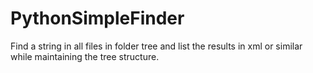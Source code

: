 # PythonSimpleFinder
Find a string in all files in folder tree and list the results in xml or similar while maintaining the tree structure.
